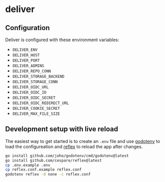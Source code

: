 # deliver

## Configuration

Deliver is configured with these environment variables:

* `DELIVER_ENV`
* `DELIVER_HOST`
* `DELIVER_PORT`
* `DELIVER_ADMINS`
* `DELIVER_REPO_CONN`
* `DELIVER_STORAGE_BACKEND`
* `DELIVER_STORAGE_CONN`
* `DELIVER_OIDC_URL`
* `DELIVER_OIDC_ID`
* `DELIVER_OIDC_SECRET`
* `DELIVER_OIDC_REDIRECT_URL`
* `DELIVER_COOKIE_SECRET`
* `DELIVER_MAX_FILE_SIZE`

## Development setup with live reload

The easiest way to get started is to create an `.env` file and use
[godotenv](https://github.com/joho/godotenv) to load the configureation and
[reflex](https://github.com/cespare/reflex) to reload the app after changes.

```sh
go install github.com/joho/godotenv/cmd/godotenv@latest
go install github.com/cespare/reflex@latest
cp .env.example .env
cp reflex.conf.example reflex.conf
godotenv reflex -d none -c reflex.conf
```